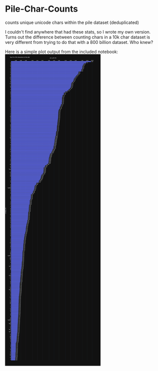 # Pile-Char-Counts
counts unique unicode chars within the pile dataset (deduplicated)

I couldn't find anywhere that had these stats, so I wrote my own version. 
Turns out the difference between counting chars in a 10k char dataset is very different from trying to do that with a 800 billion dataset. Who knew?

Here is a simple plot output from the included notebook:
![Plot](plot.png)
